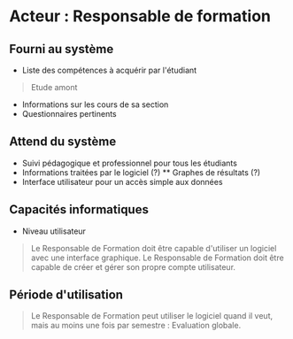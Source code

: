# Acteur : Responsable de formation

## Fourni au système
* Liste des compétences à acquérir par l'étudiant
> Etude amont
* Informations sur les cours de sa section
* Questionnaires pertinents

## Attend du système
* Suivi pédagogique et professionnel pour tous les étudiants
* Informations traitées par le logiciel (?)
** Graphes de résultats (?)
* Interface utilisateur pour un accès simple aux données

## Capacités informatiques
* Niveau utilisateur
> Le Responsable de Formation doit être capable d'utiliser un logiciel avec une interface graphique.
> Le Responsable de Formation doit être capable de créer et gérer son propre compte utilisateur.

## Période d'utilisation
> Le Responsable de Formation peut utiliser le logiciel quand il veut, mais au moins une fois par semestre : Evaluation globale.
